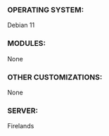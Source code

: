 ### OPERATING SYSTEM:

Debian 11

### MODULES:

None

### OTHER CUSTOMIZATIONS:

None

### SERVER:

Firelands

